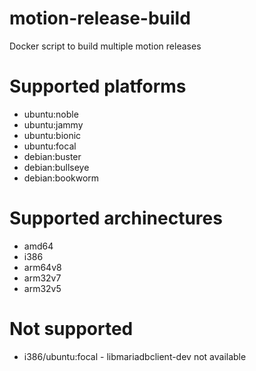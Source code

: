 # motion-release-build

Docker script to build multiple motion releases

# Supported platforms

* ubuntu:noble
* ubuntu:jammy
* ubuntu:bionic
* ubuntu:focal
* debian:buster
* debian:bullseye
* debian:bookworm

# Supported archinectures
 
 * amd64
 * i386
 * arm64v8
 * arm32v7
 * arm32v5
  
 # Not supported
 
 * i386/ubuntu:focal - libmariadbclient-dev not available
 
